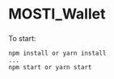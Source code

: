 # MOSTI_Wallet
### 

To start:

    npm install or yarn install
    ...
    npm start or yarn start


